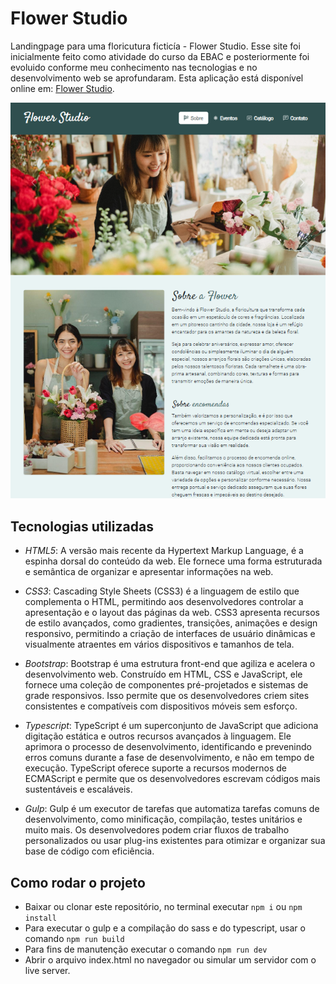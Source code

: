 ﻿# Flower Studio
Landingpage para uma floricutura ficticía - Flower Studio.
Esse site foi inicialmente feito como atividade do curso da EBAC e posteriormente foi
evoluido conforme meu conhecimento nas tecnologias e no desenvolvimento web se aprofundaram.
Esta aplicação está disponível online em: [Flower Studio](https://flower-studio-blush.vercel.app/).

![Layout da aplicação](./assets/layout.png)

## Tecnologias utilizadas
- *HTML5*: 
A versão mais recente da Hypertext Markup Language, é a espinha dorsal do conteúdo da web. Ele fornece uma forma estruturada e semântica de organizar e apresentar informações na web.

- *CSS3*: 
Cascading Style Sheets (CSS3) é a linguagem de estilo que complementa o HTML, permitindo aos desenvolvedores controlar a apresentação e o layout das páginas da web. CSS3 apresenta recursos de estilo avançados, como gradientes, transições, animações e design responsivo, permitindo a criação de interfaces de usuário dinâmicas e visualmente atraentes em vários dispositivos e tamanhos de tela.

- *Bootstrap*: 
Bootstrap é uma estrutura front-end que agiliza e acelera o desenvolvimento web. Construído em HTML, CSS e JavaScript, ele fornece uma coleção de componentes pré-projetados e sistemas de grade responsivos. Isso permite que os desenvolvedores criem sites consistentes e compatíveis com dispositivos móveis sem esforço.

- *Typescript*: 
TypeScript é um superconjunto de JavaScript que adiciona digitação estática e outros recursos avançados à linguagem. Ele aprimora o processo de desenvolvimento, identificando e prevenindo erros comuns durante a fase de desenvolvimento, e não em tempo de execução. TypeScript oferece suporte a recursos modernos de ECMAScript e permite que os desenvolvedores escrevam códigos mais sustentáveis ​​e escaláveis.

- *Gulp*: 
Gulp é um executor de tarefas que automatiza tarefas comuns de desenvolvimento, como minificação, compilação, testes unitários e muito mais. Os desenvolvedores podem criar fluxos de trabalho personalizados ou usar plug-ins existentes para otimizar e organizar sua base de código com eficiência.

## Como rodar o projeto
- Baixar ou clonar este repositório, no terminal executar `npm i` ou `npm install`
- Para executar o gulp e a compilação do sass e do typescript, usar o comando `npm run build`
- Para fins de manutenção executar o comando `npm run dev`
- Abrir o arquivo index.html no navegador ou simular um servidor com o live server.
